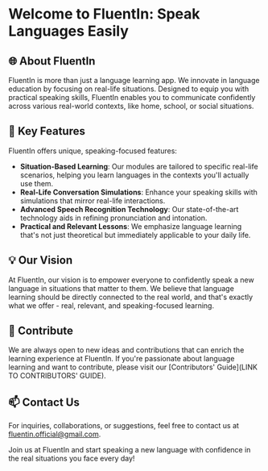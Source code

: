 # Welcome to FluentIn: Speak Languages Easily

## 🌐 About FluentIn

FluentIn is more than just a language learning app. We innovate in language education by focusing on real-life situations. Designed to equip you with practical speaking skills, FluentIn enables you to communicate confidently across various real-world contexts, like home, school, or social situations.

## 🚀 Key Features

FluentIn offers unique, speaking-focused features:
- **Situation-Based Learning**: Our modules are tailored to specific real-life scenarios, helping you learn languages in the contexts you'll actually use them.
- **Real-Life Conversation Simulations**: Enhance your speaking skills with simulations that mirror real-life interactions.
- **Advanced Speech Recognition Technology**: Our state-of-the-art technology aids in refining pronunciation and intonation.
- **Practical and Relevant Lessons**: We emphasize language learning that's not just theoretical but immediately applicable to your daily life.

## 💡 Our Vision

At FluentIn, our vision is to empower everyone to confidently speak a new language in situations that matter to them. We believe that language learning should be directly connected to the real world, and that's exactly what we offer - real, relevant, and speaking-focused learning.

## 🤝 Contribute

We are always open to new ideas and contributions that can enrich the learning experience at FluentIn. If you're passionate about language learning and want to contribute, please visit our [Contributors' Guide](LINK TO CONTRIBUTORS' GUIDE).

## 📫 Contact Us

For inquiries, collaborations, or suggestions, feel free to contact us at [fluentin.official@gmail.com](mailto:fluentin.official@gmail.com).

Join us at FluentIn and start speaking a new language with confidence in the real situations you face every day!
